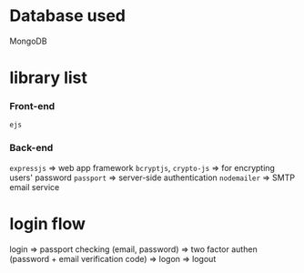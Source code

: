 # Database used

MongoDB

# library list

### Front-end

`ejs`

### Back-end

`expressjs` => web app framework
`bcryptjs`, `crypto-js` => for encrypting users' password
`passport` => server-side authentication
`nodemailer` => SMTP email service

# login flow

login => passport checking (email, password) => two factor authen (password + email verification code) => logon => logout
